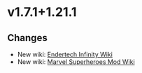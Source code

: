 # v1.7.1+1.21.1

## Changes

- New wiki: [Endertech Infinity Wiki](https://endertechinfinity.wiki.gg/)
- New wiki: [Marvel Superheroes Mod Wiki](https://marvelsuperheroesmod.wiki.gg/)
